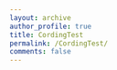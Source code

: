 ```yaml
---
layout: archive
author_profile: true
title: CordingTest
permalink: /CordingTest/
comments: false
---
```

